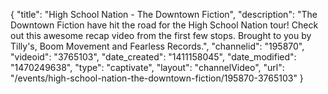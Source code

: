 {
    "title": "High School Nation - The Downtown Fiction",
    "description": "The Downtown Fiction have hit the road for the High School Nation tour! Check out this awesome recap video from the first few stops. Brought to you by Tilly's, Boom Movement and Fearless Records.",
    "channelid": "195870",
    "videoid": "3765103",
    "date_created": "1411158045",
    "date_modified": "1470249638",
    "type": "captivate",
    "layout": "channelVideo",
    "url": "\/events\/high-school-nation-the-downtown-fiction\/195870-3765103"
}
